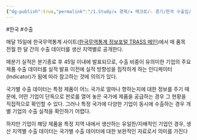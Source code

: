 ```yaml
---
{"dg-publish":true,"permalink":"/1.Study/★ 경제/★ 매크로/☆ 경기/한국 수출입/생산 지역별 수출데이터/","created":"2024-11-20T21:02:27.059+09:00","updated":"2025-06-03T20:07:19.719+09:00"}
---
```


#한국 #수출 

매달 15일에 한국무역통계 사이트([한국무역통계 정보포털 TRASS 메인](https://www.bandtrass.or.kr/index.do%3Bjsessionid=NCDeba1VyYDCye4Ij-cRs_Oy3DCnitiykXA2usIPgCqwwB0Wtgi0!839551771))에서 매 품목 전월 한 달 간의 수출 데이터를 생산 지역별로 공개한다. 

매분기 실적은 분기종료 후 45일 이내에 발표되므로, 수출 비중이 유의미한 기업의 주요 제품 수출 데이터를 실적 발표 이전에 실적 방향성을 짐작하게 하는 인디케이터(Indicator)가 됨에 따라 참고하는 것에 의의가 있다.

국가별 수출 데이터는 특정 제품이 어느 국가로 얼마나 향하는지에 대한 정보를 주기 때문에, 어떤 기업이 단독으로 판로를 열어 놓은 국가에 제품을 공급하는 경우 그 현황을 직접적으로 확인할 수 있다. 그러나 특정 국가에 다양한 기업이 동시에 수출하는 경우 개별 기업의 수출 실적을 확인하기 어렵다. 

하지만 기업이 해당 제품을 특정 지역 내에서 생산하는 유일한/지배적인 기업인 경우, 생산 지역별 수출 데이터는 국가별 수출 데이터에 대한 보완적인 자료로서 의미를 가진다